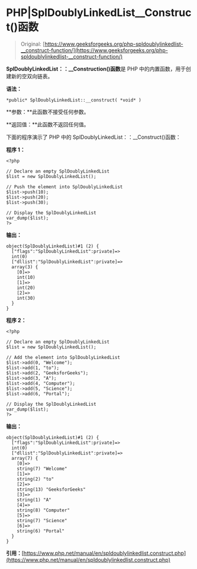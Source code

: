 # PHP|SplDoublyLinkedList__Construct()函数

> Original: [https://www.geeksforgeeks.org/php-spldoublylinkedlist-__construct-function/](https://www.geeksforgeeks.org/php-spldoublylinkedlist-__construct-function/)

**SplDoublyLinkedList：：__Construction()函数**是 PHP 中的内置函数，用于创建新的空双向链表。

**语法：**

```
*public* SplDoublyLinkedList::__construct( *void* )
```

**参数：**此函数不接受任何参数。

**返回值：**此函数不返回任何值。

下面的程序演示了 PHP 中的 SplDoublyLinkedList：：__Construct()函数：

**程序 1：**

```
<?php

// Declare an empty SplDoublyLinkedList 
$list = new SplDoublyLinkedList();

// Push the element into SplDoublyLinkedList
$list->push(10);
$list->push(20);
$list->push(30);

// Display the SplDoublyLinkedList
var_dump($list);
?>
```

**输出：**

```
object(SplDoublyLinkedList)#1 (2) {
  ["flags":"SplDoublyLinkedList":private]=>
  int(0)
  ["dllist":"SplDoublyLinkedList":private]=>
  array(3) {
    [0]=>
    int(10)
    [1]=>
    int(20)
    [2]=>
    int(30)
  }
}

```

**程序 2：**

```
<?php

// Declare an empty SplDoublyLinkedList 
$list = new SplDoublyLinkedList();

// Add the element into SplDoublyLinkedList
$list->add(0, "Welcome"); 
$list->add(1, "to"); 
$list->add(2, "GeeksforGeeks"); 
$list->add(3, "A"); 
$list->add(4, "Computer");
$list->add(5, "Science");
$list->add(6, "Portal");

// Display the SplDoublyLinkedList
var_dump($list);
?>
```

**输出：**

```
object(SplDoublyLinkedList)#1 (2) {
  ["flags":"SplDoublyLinkedList":private]=>
  int(0)
  ["dllist":"SplDoublyLinkedList":private]=>
  array(7) {
    [0]=>
    string(7) "Welcome"
    [1]=>
    string(2) "to"
    [2]=>
    string(13) "GeeksforGeeks"
    [3]=>
    string(1) "A"
    [4]=>
    string(8) "Computer"
    [5]=>
    string(7) "Science"
    [6]=>
    string(6) "Portal"
  }
}

```

**引用：**[https://www.php.net/manual/en/spldoublylinkedlist.construct.php](https://www.php.net/manual/en/spldoublylinkedlist.construct.php)